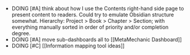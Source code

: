 - DOING [#A] think about how I use the Contents right-hand side page to present content to readers. Could try to emulate Obsidian structure somewhat. Hierarchy: Project > Book > Chapter > Section; with everything manually sorted in order of priority and/or completion degree.
- DOING [#A] move sub-dashboards all to [[MetaMechanic Dashboard]]
- DOING [#C] [[Information mapping tool ideas]]